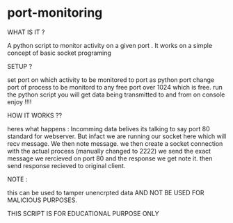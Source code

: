 # port-monitoring

WHAT IS IT ?


A python script to monitor activity on a given port .
It works on a simple concept of basic socket programing

SETUP ?


set port on which activity to be monitored to port as python port 
change port of process to be monitord to any free port over 1024 which is free.
run the python script 
you will get data being transmitted to and from on console
enjoy !!!!


HOW IT WORKS ??


heres what happens :
  Incomming data belives its talking to say port 80 standard for webserver.
  But infact we are running our socket here which will recv message.
  We then note message.
  we then create a socket connection with the actual process (manually changed to 2222)
  we send the exact message we rercieved on port 80
  and the response we get note it.
  then send  response recieved to original client.
  
  NOTE :
  
  
  this can be used to tamper unencrpted data 
  AND NOT BE USED FOR MALICIOUS PURPOSES.
  
  THIS SCRIPT IS FOR EDUCATIONAL PURPOSE ONLY
